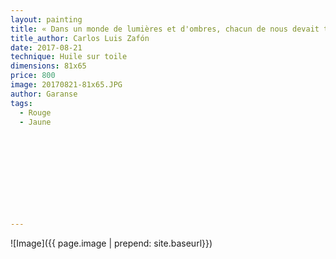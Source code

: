 ```yaml
---
layout: painting
title: « Dans un monde de lumières et d'ombres, chacun de nous devait trouver son propre chemin" 
title_author: Carlos Luis Zafón   
date: 2017-08-21
technique: Huile sur toile
dimensions: 81x65
price: 800
image: 20170821-81x65.JPG
author: Garanse
tags:
  - Rouge
  - Jaune
 
  
  
  
  
 
 
  
  
  
---
```

![Image]({{ page.image | prepend: site.baseurl}})

